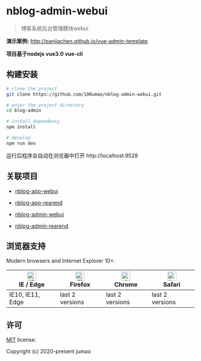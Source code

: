 # nblog-admin-webui

>博客系统后台管理模块webui


**演示案例:** http://panjiachen.github.io/vue-admin-template


**项目基于nodejs vue3.0 vue-cli**

## 构建安装


```bash
# clone the project
git clone https://github.com/106umao/nblog-admin-webui.git

# enter the project directory
cd blog-admin

# install dependency
npm install

# develop
npm run dev
```

运行后程序会自动在浏览器中打开 http://localhost:9528



## 关联项目

- [nblog-app-webui](https://github.com/106umao/nblog-app-webui)

- [nblog-app-rearend](https://github.com/106umao/nblog-app-rearend)

- [nblog-admin-webui](https://github.com/106umao/nblog-admin-webui)

- [nblog-admin-rearend](https://github.com/106umao/nblog-admin-rearend)

## 浏览器支持

Modern browsers and Internet Explorer 10+.

| [<img src="https://raw.githubusercontent.com/alrra/browser-logos/master/src/edge/edge_48x48.png" alt="IE / Edge" width="24px" height="24px" />](http://godban.github.io/browsers-support-badges/)</br>IE / Edge | [<img src="https://raw.githubusercontent.com/alrra/browser-logos/master/src/firefox/firefox_48x48.png" alt="Firefox" width="24px" height="24px" />](http://godban.github.io/browsers-support-badges/)</br>Firefox | [<img src="https://raw.githubusercontent.com/alrra/browser-logos/master/src/chrome/chrome_48x48.png" alt="Chrome" width="24px" height="24px" />](http://godban.github.io/browsers-support-badges/)</br>Chrome | [<img src="https://raw.githubusercontent.com/alrra/browser-logos/master/src/safari/safari_48x48.png" alt="Safari" width="24px" height="24px" />](http://godban.github.io/browsers-support-badges/)</br>Safari |
| --------- | --------- | --------- | --------- |
| IE10, IE11, Edge| last 2 versions| last 2 versions| last 2 versions

## 许可

[MIT](https://github.com/PanJiaChen/vue-admin-template/blob/master/LICENSE) license.

Copyright (c) 2020-present jumao
